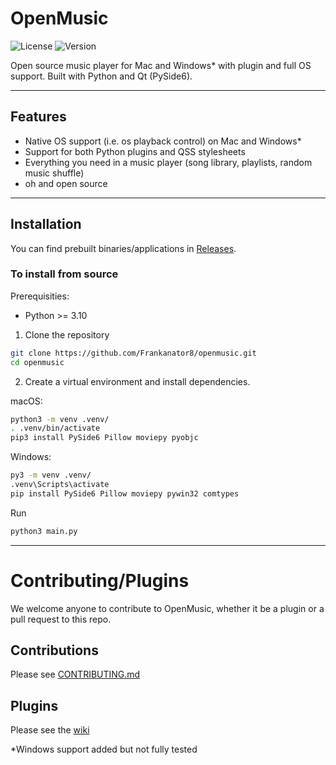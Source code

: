 # OpenMusic
![License](https://img.shields.io/github/license/Frankanator8/openmusic)
![Version](https://img.shields.io/github/v/release/Frankanator8/openmusic)

Open source music player for Mac and Windows* with plugin and full OS support. Built with Python and Qt (PySide6).

---

## Features
- Native OS support (i.e. os playback control) on Mac and Windows*
- Support for both Python plugins and QSS stylesheets
- Everything you need in a music player (song library, playlists, random music shuffle)
- oh and open source

---
## Installation
You can find prebuilt binaries/applications in [Releases](https://github.com/Frankanator8/releases).

### To install from source
Prerequisities:

- Python >= 3.10

1. Clone the repository
```bash
git clone https://github.com/Frankanator8/openmusic.git
cd openmusic
```
2. Create a virtual environment and install dependencies.

macOS:
```bash
python3 -m venv .venv/
. .venv/bin/activate
pip3 install PySide6 Pillow moviepy pyobjc
```

Windows:
```bash
py3 -m venv .venv/
.venv\Scripts\activate
pip install PySide6 Pillow moviepy pywin32 comtypes
```

Run
```bash
python3 main.py
```

---
# Contributing/Plugins
We welcome anyone to contribute to OpenMusic, whether it be a plugin or a pull request to this repo.

## Contributions
Please see [CONTRIBUTING.md](https://github.com/Frankanator8/openmusic/CONTRIBUTING.md)

## Plugins
Please see the [wiki](https://github.com/Frankanator8/openmusic/wiki)


\*Windows support added but not fully tested
